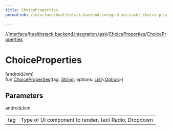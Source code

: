 ```yaml
---
title: ChoiceProperties
permalink: /interface/healthstack.backend.integration.task/-choice-properties/-choice-properties.html

---
```

//[interface](../../../index.html)/[healthstack.backend.integration.task](../index.html)/[ChoiceProperties](index.html)/[ChoiceProperties](-choice-properties.html)



# ChoiceProperties



[androidJvm]\
fun [ChoiceProperties](-choice-properties.html)(tag: [String](https://kotlinlang.org/api/latest/jvm/stdlib/kotlin/-string/index.html), options: [List](https://kotlinlang.org/api/latest/jvm/stdlib/kotlin.collections/-list/index.html)&lt;[Option](../-option/index.html)&gt;)



## Parameters


androidJvm

| | |
|---|---|
| tag | Type of UI component to render. (ex) Radio, Dropdown |




